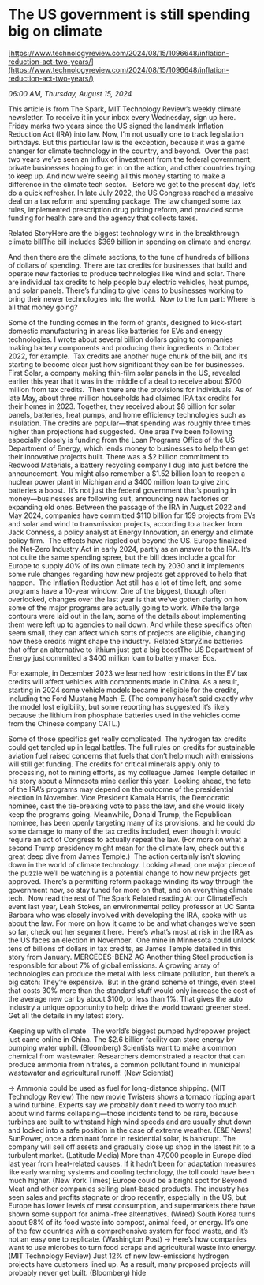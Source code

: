 # The US government is still spending big on climate

[https://www.technologyreview.com/2024/08/15/1096648/inflation-reduction-act-two-years/](https://www.technologyreview.com/2024/08/15/1096648/inflation-reduction-act-two-years/)

*06:00 AM, Thursday, August 15, 2024*

This article is from The Spark, MIT Technology Review’s weekly climate newsletter. To receive it in your inbox every Wednesday, sign up here. Friday marks two years since the US signed the landmark Inflation Reduction Act (IRA) into law. Now, I’m not usually one to track legislation birthdays. But this particular law is the exception, because it was a game changer for climate technology in the country, and beyond.   Over the past two years we’ve seen an influx of investment from the federal government, private businesses hoping to get in on the action, and other countries trying to keep up. And now we’re seeing all this money starting to make a difference in the climate tech sector.   Before we get to the present day, let’s do a quick refresher. In late July 2022, the US Congress reached a massive deal on a tax reform and spending package. The law changed some tax rules, implemented prescription drug pricing reform, and provided some funding for health care and the agency that collects taxes.

Related StoryHere are the biggest technology wins in the breakthrough climate billThe bill includes $369 billion in spending on climate and energy.

And then there are the climate sections, to the tune of hundreds of billions of dollars of spending. There are tax credits for businesses that build and operate new factories to produce technologies like wind and solar. There are individual tax credits to help people buy electric vehicles, heat pumps, and solar panels. There’s funding to give loans to businesses working to bring their newer technologies into the world.  Now to the fun part: Where is all that money going?

Some of the funding comes in the form of grants, designed to kick-start domestic manufacturing in areas like batteries for EVs and energy technologies. I wrote about several billion dollars going to companies making battery components and producing their ingredients in October 2022, for example.  Tax credits are another huge chunk of the bill, and it’s starting to become clear just how significant they can be for businesses. First Solar, a company making thin-film solar panels in the US, revealed earlier this year that it was in the middle of a deal to receive about $700 million from tax credits.  Then there are the provisions for individuals. As of late May, about three million households had claimed IRA tax credits for their homes in 2023. Together, they received about $8 billion for solar panels, batteries, heat pumps, and home efficiency technologies such as insulation. The credits are popular—that spending was roughly three times higher than projections had suggested.  One area I’ve been following especially closely is funding from the Loan Programs Office of the US Department of Energy, which lends money to businesses to help them get their innovative projects built. There was a $2 billion commitment to Redwood Materials, a battery recycling company I dug into just before the announcement. You might also remember a $1.52 billion loan to reopen a nuclear power plant in Michigan and a $400 million loan to give zinc batteries a boost.   It’s not just the federal government that’s pouring in money—businesses are following suit, announcing new factories or expanding old ones. Between the passage of the IRA in August 2022 and May 2024, companies have committed $110 billion for 159 projects from EVs and solar and wind to transmission projects, according to a tracker from Jack Conness, a policy analyst at Energy Innovation, an energy and climate policy firm.  The effects have rippled out beyond the US. Europe finalized the Net-Zero Industry Act in early 2024, partly as an answer to the IRA. It’s not quite the same spending spree, but the bill does include a goal for Europe to supply 40% of its own climate tech by 2030 and it implements some rule changes regarding how new projects get approved to help that happen.  The Inflation Reduction Act still has a lot of time left, and some programs have a 10-year window. One of the biggest, though often overlooked, changes over the last year is that we’ve gotten clarity on how some of the major programs are actually going to work. While the large contours were laid out in the law, some of the details about implementing them were left up to agencies to nail down. And while these specifics often seem small, they can affect which sorts of projects are eligible, changing how these credits might shape the industry.  Related StoryZinc batteries that offer an alternative to lithium just got a big boostThe US Department of Energy just committed a $400 million loan to battery maker Eos.

For example, in December 2023 we learned how restrictions in the EV tax credits will affect vehicles with components made in China. As a result, starting in 2024 some vehicle models became ineligible for the credits, including the Ford Mustang Mach-E. (The company hasn’t said exactly why the model lost eligibility, but some reporting has suggested it’s likely because the lithium iron phosphate batteries used in the vehicles come from the Chinese company CATL.)

Some of those specifics get really complicated. The hydrogen tax credits could get tangled up in legal battles. The full rules on credits for sustainable aviation fuel raised concerns that fuels that don’t help much with emissions will still get funding. The credits for critical minerals apply only to processing, not to mining efforts, as my colleague James Temple detailed in his story about a Minnesota mine earlier this year.  Looking ahead, the fate of the IRA’s programs may depend on the outcome of the presidential election in November. Vice President Kamala Harris, the Democratic nominee, cast the tie-breaking vote to pass the law, and she would likely keep the programs going. Meanwhile, Donald Trump, the Republican nominee, has been openly targeting many of its provisions, and he could do some damage to many of the tax credits included, even though it would require an act of Congress to actually repeal the law. (For more on what a second Trump presidency might mean for the climate law, check out this great deep dive from James Temple.)  The action certainly isn’t slowing down in the world of climate technology. Looking ahead, one major piece of the puzzle we’ll be watching is a potential change to how new projects get approved. There’s a permitting reform package winding its way through the government now, so stay tuned for more on that, and on everything climate tech.   Now read the rest of The Spark Related reading At our ClimateTech event last year, Leah Stokes, an environmental policy professor at UC Santa Barbara who was closely involved with developing the IRA, spoke with us about the law. For more on how it came to be and what changes we’ve seen so far, check out her segment here.   Here’s what’s most at risk in the IRA as the US faces an election in November.  One mine in Minnesota could unlock tens of billions of dollars in tax credits, as James Temple detailed in this story from January.  MERCEDES-BENZ AG   Another thing Steel production is responsible for about 7% of global emissions. A growing array of technologies can produce the metal with less climate pollution, but there’s a big catch: They’re expensive.  But in the grand scheme of things, even steel that costs 30% more than the standard stuff would only increase the cost of the average new car by about $100, or less than 1%. That gives the auto industry a unique opportunity to help drive the world toward greener steel. Get all the details in my latest story.

Keeping up with climate   The world’s biggest pumped hydropower project just came online in China. The $2.6 billion facility can store energy by pumping water uphill. (Bloomberg) Scientists want to make a common chemical from wastewater. Researchers demonstrated a reactor that can produce ammonia from nitrates, a common pollutant found in municipal wastewater and agricultural runoff. (New Scientist)

→ Ammonia could be used as fuel for long-distance shipping. (MIT Technology Review) The new movie Twisters shows a tornado ripping apart a wind turbine. Experts say we probably don’t need to worry too much about wind farms collapsing—those incidents tend to be rare, because turbines are built to withstand high wind speeds and are usually shut down and locked into a safe position in the case of extreme weather. (E&E News) SunPower, once a dominant force in residential solar, is bankrupt. The company will sell off assets and gradually close up shop in the latest hit to a turbulent market. (Latitude Media) More than 47,000 people in Europe died last year from heat-related causes. If it hadn’t been for adaptation measures like early warning systems and cooling technology, the toll could have been much higher. (New York Times) Europe could be a bright spot for Beyond Meat and other companies selling plant-based products. The industry has seen sales and profits stagnate or drop recently, especially in the US, but Europe has lower levels of meat consumption, and supermarkets there have shown some support for animal-free alternatives. (Wired) South Korea turns about 98% of its food waste into compost, animal feed, or energy. It’s one of the few countries with a comprehensive system for food waste, and it’s not an easy one to replicate. (Washington Post) → Here’s how companies want to use microbes to turn food scraps and agricultural waste into energy. (MIT Technology Review) Just 12% of new low-emissions hydrogen projects have customers lined up. As a result, many proposed projects will probably never get built. (Bloomberg) hide

